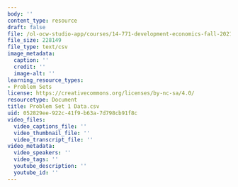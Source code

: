 ```yaml
---
body: ''
content_type: resource
draft: false
file: /ol-ocw-studio-app/courses/14-771-development-economics-fall-2021/mit14_771_f21_ps1_data.csv
file_size: 228149
file_type: text/csv
image_metadata:
  caption: ''
  credit: ''
  image-alt: ''
learning_resource_types:
- Problem Sets
license: https://creativecommons.org/licenses/by-nc-sa/4.0/
resourcetype: Document
title: Problem Set 1 Data.csv
uid: 052829ee-922c-41f9-b63a-7d798cb91f8c
video_files:
  video_captions_file: ''
  video_thumbnail_file: ''
  video_transcript_file: ''
video_metadata:
  video_speakers: ''
  video_tags: ''
  youtube_description: ''
  youtube_id: ''
---
```

